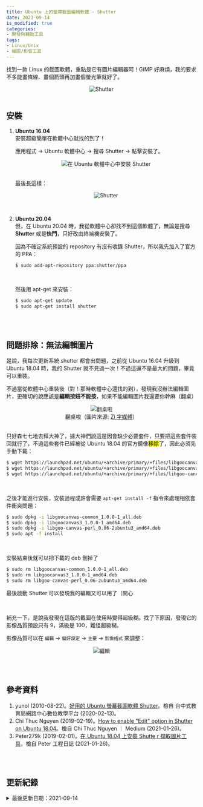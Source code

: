 ```yaml
---
title: Ubuntu 上的螢幕截圖編輯軟體 - Shutter
date: 2021-09-14
is_modified: true
categories:
- 開發與輔助工具
tags:
- Linux/Unix
- 繪圖/影音工具
---
```


找到一款 Linux 的截圖軟體，重點是它有圖片編輯器阿！GIMP 好麻煩，我的要求不多能畫條線、畫個箭頭再加畫個螢光筆就好了。

<!--more-->
<center> <img src="https://i.imgur.com/xqJC4QV.png" alt="Shutter"></center>

<br>

## 安裝

1. **Ubuntu 16.04**    
    安裝超級簡單在軟體中心就找的到了！

    應用程式 → Ubuntu 軟體中心 → 搜尋 Shutter → 點擊安裝了。

    <center> <img src="https://i.imgur.com/vHvLaNL.jpg" alt="在 Ubuntu 軟體中心中安裝 Shutter"></center>

    <br>

    最後長這樣：

    <center> <img src="https://i.imgur.com/GW0aBea.png" alt="Shutter"></center>


<br>

2. **Ubuntu 20.04**      
    但，在 Ubuntu 20.04 時，我從軟體中心卻找不到這個軟體了，無論是搜尋 **Shutter** 或是**快門**，只好改由終端機安裝了。
    
    因為不確定系統預設的 repository 有沒有收錄 Shutter，所以我先加入了官方的 PPA：
    ```bash
    $ sudo add-apt-repository ppa:shutter/ppa
    ```

    <br>
    
    然後用 apt-get 來安裝：
    ```bash
    $ sudo apt-get update
    $ sudo apt-get install shutter
    ```    

<br><br>

## 問題排除：無法編輯圖片

是說，我每次更新系統 shutter 都會出問題，之前從 Ubuntu 16.04 升級到 Ubuntu 18.04 時，我的 Shutter 就不見過一次！不過這還不是最大的問題，畢竟可以重裝。

不過當從軟體中心重裝後（對！那時軟體中心還找的到），發現我沒辦法編輯圖片，更確切的說應該是**編輯按鈕不能按**，如果不能編輯圖片我還要你幹麻（翻桌） 

<center> <img src="https://i.imgur.com/7AYQ6Va.png" alt="翻桌啦"></center>
<center class="imgtext">翻桌啦（圖片來源: <a href="https://zi.media/@seawater/post/jQnhZP" class="imgtext">Zi 字媒體</a>）</center>
<br>

只好森七七地去拜大神了，據大神們說這是因會缺少必要套件，只要把這些套件裝回就行了，不過這些套件已經被從 Ubuntu 18.04 的官方鏡像<mark>移除</mark>了，因此必須先手動下載：

```bash
$ wget https://launchpad.net/ubuntu/+archive/primary/+files/libgoocanvas-common_1.0.0-1_all.deb
$ wget https://launchpad.net/ubuntu/+archive/primary/+files/libgoocanvas3_1.0.0-1_amd64.deb
$ wget https://launchpad.net/ubuntu/+archive/primary/+files/libgoo-canvas-perl_0.06-2ubuntu3_amd64.deb
```
<br>

之後才能進行安裝，安裝過程或許會需要 `apt-get install -f` 指令來處理相依套件衝突問題：

```bash
$ sudo dpkg -i libgoocanvas-common_1.0.0-1_all.deb
$ sudo dpkg -i libgoocanvas3_1.0.0-1_amd64.deb
$ sudo dpkg -i libgoo-canvas-perl_0.06-2ubuntu3_amd64.deb
$ sudo apt -f install
```
<br>

安裝結束後就可以把下載的 deb 刪掉了

```bash
$ sudo rm libgoocanvas-common_1.0.0-1_all.deb
$ sudo rm libgoocanvas3_1.0.0-1_amd64.deb
$ sudo rm libgoo-canvas-perl_0.06-2ubuntu3_amd64.deb
```

最後啟動 Shutter 可以發現我的編輯又可以用了（開心

<br>

補充一下，是說我發現在這版的截圖在使用時變得超級糊。找了下原因，發現它的影像品質預設只有 9，滿級是 100，難怪超級糊。

影像品質可以在 `編輯` → `偏好設定` → `主要` → `影像格式` 來調整：

<center> <img src="https://i.imgur.com/H6CZEJU.png?1" alt="編輯"></center>

<br><br>

## 參考資料

1. yunol (2010-08-22)。[好用的 Ubuntu 螢幕截圖軟體 Shutter](http://elesson.tc.edu.tw/~yunol/shutter/)。檢自 台中式教育局網路中心數位教學平台 (2020-02-13)。
2. Chi Thuc Nguyen (2019-02-19)。[How to enable "Edit" option in Shutter on Ubuntu 18.04](https://thucnc.medium.com/how-to-enable-edit-option-in-shutter-on-ubuntu-18-04-e8b2c8dcc58)。檢自 Chi Thuc Nguyen ｜ Medium (2021-01-26)。
3. Peter279k (2019-02-01)。[在 Ubuntu 18.04 上安裝 Shutte r 擷取圖片工具](https://peterli.website/%E5%9C%A8ubuntu-18-04%E4%B8%8A%E5%AE%89%E8%A3%9Dshutter%E6%93%B7%E5%8F%96%E5%9C%96%E7%89%87%E5%B7%A5%E5%85%B7/)。檢自 Peter 工程日誌 (2021-01-26)。

<br><br>

## 更新紀錄

<details class="update_stamp">
  <summary>最後更新日期：2021-09-14</summary>
  <ul>
    <li>2021-09-14 更新：指令安裝方式、各節標題更改</li>
    <li>2021-01-27 更新：新增 在 Ubuntu 18.04 +上安裝</li>
    <li>2020-02-13 發布</li>
    <li>2020-02-13 完稿</li>
  </ul>
</details>
